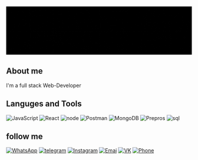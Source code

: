 <!-- ## Header -->
![Header](https://github.com/BakhtiyarAvalov/BakhtiyarAvalov/blob/main/assets/header.gif)

## About me
I'm a full stack Web-Developer

<!-- ## Latest YouTube -->

## Languges and Tools
![JavaScript](https://img.shields.io/badge/-JavaScript-090909?style=for-the-badge&logo=JavaScript&logoColor=efd81d)
![React](https://img.shields.io/badge/-reactjs-090909?style=for-the-badge&logo=react&logoColor=087a9f)
![node](https://img.shields.io/badge/-Ejs&node.js-090909?style=for-the-badge&logo=ejs&logoColor=087a9f)
![Postman](https://img.shields.io/badge/-Postman-090909?style=for-the-badge&logo=Postman&logoColor=ff6c37)
![MongoDB](https://img.shields.io/badge/-MongoDB-090909?style=for-the-badge&logo=MongoDB&logoColor=3d8b41)
![Prepros](https://img.shields.io/badge/-Prepros-090909?style=for-the-badge&logo=habr&logoColor=ffffff)
![sql](https://img.shields.io/badge/-sql-090909?style=for-the-badge&logo=mySQL&logoColor=00758f)



## follow me
[![WhatsApp](https://img.shields.io/badge/-WhatsApp-090909?style=for-the-badge&logo=WhatsApp&logoColor=25d366)](+77775777149)
[![telegram](https://img.shields.io/badge/-telegram-090909?style=for-the-badge&logo=telegram&logoColor=279eda)](https://web.telegram.org/k/)
[![Instagram](https://img.shields.io/badge/-Instagram-090909?style=for-the-badge&logo=Instagram&logoColor=fd237b)](https://www.instagram.com/bakhtiyarava/)
[![Emai](https://img.shields.io/badge/-Email-090909?style=for-the-badge&logo=mail.ru&logoColor=0643a5)](Avalov90@mail.ru)
[![VK](https://img.shields.io/badge/-VK-090909?style=for-the-badge&logo=VK&logoColor=0077ff)](https://vk.com/id233063063)
[![Phone](https://img.shields.io/badge/-Phone-090909?style=for-the-badge&logo=phon&logoColor=ff6c37)](+77775777149)

